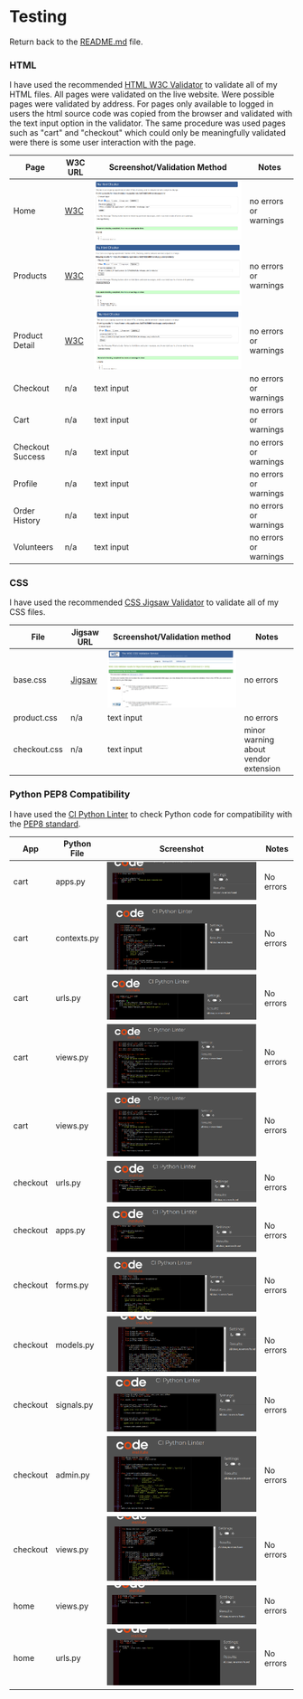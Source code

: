 # Testing

Return back to the [README.md](README.md) file.

### HTML

I have used the recommended [HTML W3C Validator](https://validator.w3.org) to validate all of my HTML files. All pages were validated on the live website. Were possible pages were validated by address. For pages only available to logged in users the html source code was copied from the browser and validated with the text input option in the validator. The same procedure was used  pages such as "cart" and "checkout" which could only be meaningfully validated were there is some user interaction with the page.

| Page | W3C URL | Screenshot/Validation Method |Notes |
| --- | --- | --- | --- |
| Home | [W3C](https://validator.w3.org/nu/?showsource=yes&doc=https%3A%2F%2Fcommunity-appliances-3af27dd26db9.herokuapp.com%2F) | ![screenshot](documentation/testing/images/w3c-home.png) |no errors or warnings |
| Products | [W3C](https://validator.w3.org/nu/?showsource=yes&doc=https%3A%2F%2Fcommunity-appliances-3af27dd26db9.herokuapp.com%2Fproducts%2F) | ![screenshot](documentation/testing/images/w3c-products.png) | no errors or warnings|
| Product Detail | [W3C](https://validator.w3.org/nu/?showsource=yes&doc=https%3A%2F%2Fcommunity-appliances-3af27dd26db9.herokuapp.com%2Fproducts%2F6) | ![screenshot](documentation/testing/images/w3c-product-detail.png) | no errors or warnings|
| Checkout | n/a | text input | no errors or warnings|
| Cart | n/a | text input | no errors or warnings|
| Checkout Success | n/a | text input | no errors or warnings|
| Profile | n/a | text input | no errors or warnings|
| Order History | n/a | text input | no errors or warnings|
| Volunteers | n/a | text input | no errors or warnings|

### CSS

I have used the recommended [CSS Jigsaw Validator](https://jigsaw.w3.org/css-validator) to validate all of my CSS files.

| File | Jigsaw URL | Screenshot/Validation method | Notes|
| --- | --- | --- | --- |
| base.css | [Jigsaw](https://jigsaw.w3.org/css-validator/validator?uri=https%3A%2F%2Fcommunity-appliances-3af27dd26db9.herokuapp.com%2F&profile=css3svg&usermedium=all&warning=1&vextwarning=&lang=en) |![screenshot](documentation/testing/images/w3c-css.png)| no errors|
| product.css | n/a |text input| no errors|
| checkout.css | n/a |text input| minor warning about vendor extension|

### Python PEP8 Compatibility

I have used the [CI Python Linter](https://pep8ci.herokuapp.com/)  to check Python code for compatibility with the [PEP8 standard](https://peps.python.org/pep-0008/).

| App | Python File | Screenshot | Notes |
| --- | --- | --- | --- |
| cart |apps.py | ![screenshot](documentation/testing/images/pep-cart-apps.png) | No errors |
| cart |contexts.py | ![screenshot](documentation/testing/images/pep-cart-contexts.png) | No errors |
| cart |urls.py | ![screenshot](documentation/testing/images/pep-cart-urls.png) | No errors |
| cart |views.py | ![screenshot](documentation/testing/images/pep-cart-views.png) | No errors |
| cart |views.py | ![screenshot](documentation/testing/images/pep-cart-views.png) | No errors |
| checkout |urls.py | ![screenshot](documentation/testing/images/pep-checkout-urls.png) | No errors |
| checkout |apps.py | ![screenshot](documentation/testing/images/pep-checkout-apps.png) | No errors |
| checkout |forms.py | ![screenshot](documentation/testing/images/pep-checkout-forms.png) | No errors |
| checkout |models.py | ![screenshot](documentation/testing/images/pep-checkout-models.png) | No errors |
| checkout |signals.py | ![screenshot](documentation/testing/images/pep-checkout-signals.png) | No errors |
| checkout |admin.py | ![screenshot](documentation/testing/images/pep-checkout-admin.png) | No errors |
| checkout |views.py | ![screenshot](documentation/testing/images/pep-checkout-views.png) | No errors |
| home |views.py | ![screenshot](documentation/testing/images/pep-home-views.png) | No errors |
| home |urls.py | ![screenshot](documentation/testing/images/pep-home-urls.png) | No errors |













